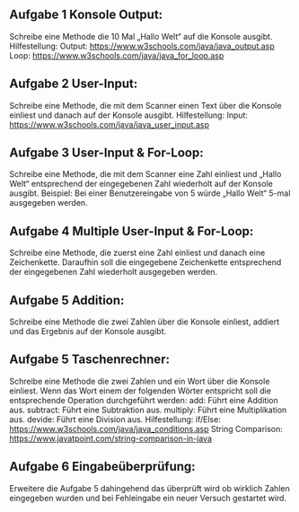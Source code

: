 ## Aufgabe 1 Konsole Output:
Schreibe eine Methode die 10 Mal „Hallo Welt“ auf die Konsole ausgibt.
Hilfestellung:
Output: https://www.w3schools.com/java/java_output.asp
Loop: https://www.w3schools.com/java/java_for_loop.asp
 
 
## Aufgabe 2 User-Input:
Schreibe eine Methode, die mit dem Scanner einen Text über die Konsole einliest und danach auf der Konsole ausgibt.
Hilfestellung:
Input: https://www.w3schools.com/java/java_user_input.asp
 
## Aufgabe 3 User-Input & For-Loop:
Schreibe eine Methode, die mit dem Scanner eine Zahl einliest und „Hallo Welt“ entsprechend der eingegebenen Zahl wiederholt auf der Konsole ausgibt.
Beispiel: Bei einer Benutzereingabe von 5 würde „Hallo Welt“ 5-mal ausgegeben werden.
 
## Aufgabe 4 Multiple User-Input & For-Loop:
Schreibe eine Methode, die zuerst eine Zahl einliest und danach eine Zeichenkette.
Daraufhin soll die eingegebene Zeichenkette entsprechend der eingegebenen Zahl wiederholt ausgegeben werden.
 
## Aufgabe 5 Addition:
Schreibe eine Methode die zwei Zahlen über die Konsole einliest, addiert und das Ergebnis auf der Konsole ausgibt.
 
## Aufgabe 5 Taschenrechner:
Schreibe eine Methode die zwei Zahlen und ein Wort über die Konsole einliest.
Wenn das Wort einem der folgenden Wörter entspricht soll die entsprechende Operation durchgeführt werden:
add: Führt eine Addition aus.
subtract: Führt eine Subtraktion aus.
multiply: Führt eine Multiplikation aus.
devide: Führt eine Division aus.
Hilfestellung:
if/Else: https://www.w3schools.com/java/java_conditions.asp
String Comparison: https://www.javatpoint.com/string-comparison-in-java
 
## Aufgabe 6 Eingabeüberprüfung:
Erweitere die Aufgabe 5 dahingehend das überprüft wird ob wirklich Zahlen eingegeben wurden und bei Fehleingabe ein neuer Versuch gestartet wird.
